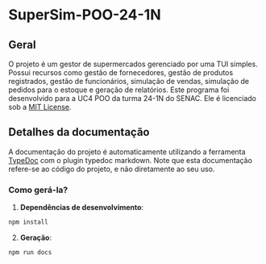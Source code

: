 # SuperSim-POO-24-1N

## Geral
O projeto é um gestor de supermercados gerenciado por uma TUI simples. Possui recursos como gestão de fornecedores, gestão de produtos registrados, gestão de funcionários, simulação de vendas, simulação de pedidos para o estoque e geração de relatórios.
Este programa foi desenvolvido para a UC4 POO da turma 24-1N do SENAC. Ele é licenciado sob a [MIT License](https://mit-license.org/).

## Detalhes da documentação
A documentação do projeto é automaticamente utilizando a ferramenta [TypeDoc](https://typedoc.org/) com o plugin typedoc markdown. Note que esta documentação refere-se ao código do projeto, e não diretamente ao seu uso.

### Como gerá-la?
1. **Dependências de desenvolvimento**:
```sh
npm install
```
2. **Geração**:
```sh
npm run docs
```
